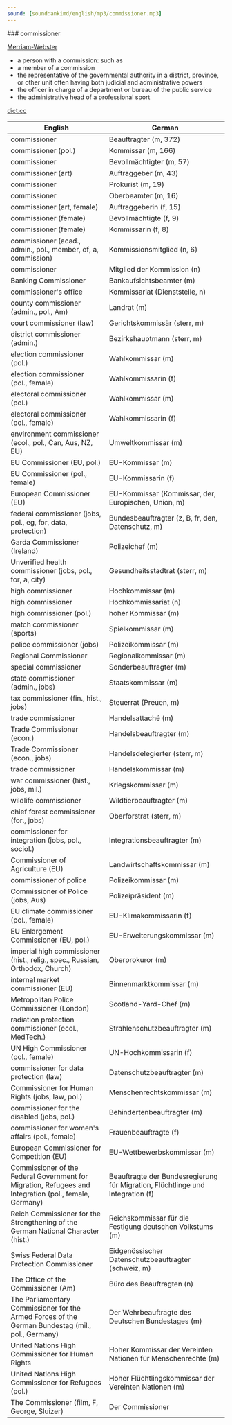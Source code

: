 ```yaml
---
sound: [sound:ankimd/english/mp3/commissioner.mp3]
---
```


\### commissioner

[Merriam-Webster](https://www.merriam-webster.com/dictionary/commissioner)

- a person with a commission: such as
- a member of a commission
- the representative of the governmental authority in a district, province, or other unit often having both judicial and administrative powers
- the officer in charge of a department or bureau of the public service
- the administrative head of a professional sport

[dict.cc](https://www.dict.cc/commissioner)

| English        | German       |
| -------------- | ------------ |
| commissioner | Beauftragter (m, 372) |
| commissioner (pol.) | Kommissar (m, 166) |
| commissioner | Bevollmächtigter (m, 57) |
| commissioner (art) | Auftraggeber (m, 43) |
| commissioner | Prokurist (m, 19) |
| commissioner | Oberbeamter (m, 16) |
| commissioner (art, female) | Auftraggeberin (f, 15) |
| commissioner (female) | Bevollmächtigte (f, 9) |
| commissioner (female) | Kommissarin (f, 8) |
| commissioner (acad., admin., pol., member, of, a, commission) | Kommissionsmitglied (n, 6) |
| commissioner | Mitglied der Kommission (n) |
| Banking Commissioner | Bankaufsichtsbeamter (m) |
| commissioner's office | Kommissariat (Dienststelle, n) |
| county commissioner (admin., pol., Am) | Landrat (m) |
| court commissioner (law) | Gerichtskommissär (sterr, m) |
| district commissioner (admin.) | Bezirkshauptmann (sterr, m) |
| election commissioner (pol.) | Wahlkommissar (m) |
| election commissioner (pol., female) | Wahlkommissarin (f) |
| electoral commissioner (pol.) | Wahlkommissar (m) |
| electoral commissioner (pol., female) | Wahlkommissarin (f) |
| environment commissioner (ecol., pol., Can, Aus, NZ, EU) | Umweltkommissar (m) |
| EU Commissioner (EU, pol.) | EU-Kommissar (m) |
| EU Commissioner (pol., female) | EU-Kommissarin (f) |
| European Commissioner (EU) | EU-Kommissar (Kommissar, der, Europischen, Union, m) |
| federal commissioner (jobs, pol., eg, for, data, protection) | Bundesbeauftragter (z, B, fr, den, Datenschutz, m) |
| Garda Commissioner (Ireland) | Polizeichef (m) |
| Unverified health commissioner (jobs, pol., for, a, city) | Gesundheitsstadtrat (sterr, m) |
| high commissioner | Hochkommissar (m) |
| high commissioner | Hochkommissariat (n) |
| high commissioner (pol.) | hoher Kommissar (m) |
| match commissioner (sports) | Spielkommissar (m) |
| police commissioner (jobs) | Polizeikommissar (m) |
| Regional Commissioner <RC> | Regionalkommissar (m) |
| special commissioner | Sonderbeauftragter (m) |
| state commissioner (admin., jobs) | Staatskommissar (m) |
| tax commissioner (fin., hist., jobs) | Steuerrat (Preuen, m) |
| trade commissioner | Handelsattaché (m) |
| Trade Commissioner (econ.) | Handelsbeauftragter (m) |
| Trade Commissioner (econ., jobs) | Handelsdelegierter (sterr, m) |
| trade commissioner | Handelskommissar (m) |
| war commissioner (hist., jobs, mil.) | Kriegskommissar (m) |
| wildlife commissioner | Wildtierbeauftragter (m) |
| chief forest commissioner (for., jobs) | Oberforstrat <OFoR> (sterr, m) |
| commissioner for integration (jobs, pol., sociol.) | Integrationsbeauftragter (m) |
| Commissioner of Agriculture (EU) | Landwirtschaftskommissar (m) |
| commissioner of police | Polizeikommissar (m) |
| Commissioner of Police (jobs, Aus) | Polizeipräsident (m) |
| EU climate commissioner (pol., female) | EU-Klimakommissarin (f) |
| EU Enlargement Commissioner (EU, pol.) | EU-Erweiterungskommissar (m) |
| imperial high commissioner (hist., relig., spec., Russian, Orthodox, Church) | Oberprokuror (m) |
| internal market commissioner (EU) | Binnenmarktkommissar (m) |
| Metropolitan Police Commissioner (London) | Scotland-Yard-Chef (m) |
| radiation protection commissioner (ecol., MedTech.) | Strahlenschutzbeauftragter (m) |
| UN High Commissioner (pol., female) | UN-Hochkommissarin (f) |
| commissioner for data protection (law) | Datenschutzbeauftragter (m) |
| Commissioner for Human Rights (jobs, law, pol.) | Menschenrechtskommissar (m) |
| commissioner for the disabled (jobs, pol.) | Behindertenbeauftragter (m) |
| commissioner for women's affairs (pol., female) | Frauenbeauftragte (f) |
| European Commissioner for Competition (EU) | EU-Wettbewerbskommissar (m) |
| Commissioner of the Federal Government for Migration, Refugees and Integration (pol., female, Germany) | Beauftragte der Bundesregierung für Migration, Flüchtlinge und Integration (f) |
| Reich Commissioner for the Strengthening of the German National Character (hist.) | Reichskommissar für die Festigung deutschen Volkstums (m) |
| Swiss Federal Data Protection Commissioner | Eidgenössischer Datenschutzbeauftragter (schweiz, m) |
| The Office of the Commissioner <OC> (Am) | Büro des Beauftragten (n) |
| The Parliamentary Commissioner for the Armed Forces of the German Bundestag (mil., pol., Germany) | Der Wehrbeauftragte des Deutschen Bundestages (m) |
| United Nations High Commissioner for Human Rights <UNHCHR> | Hoher Kommissar der Vereinten Nationen für Menschenrechte (m) |
| United Nations High Commissioner for Refugees <UNHCR> (pol.) | Hoher Flüchtlingskommissar der Vereinten Nationen (m) |
| The Commissioner (film, F, George, Sluizer) | Der Commissioner |
